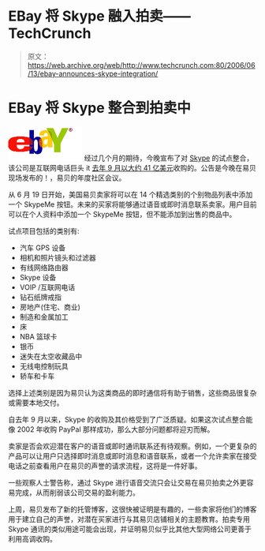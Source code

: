 # EBay 将 Skype 融入拍卖——TechCrunch

> 原文：<https://web.archive.org/web/http://www.techcrunch.com:80/2006/06/13/ebay-announces-skype-integration/>

# EBay 将 Skype 整合到拍卖中

[![](img/22d9756f7d777d36b4465caebc169272.png)](https://web.archive.org/web/20220627091736/http://ebay.com/) 经过几个月的期待，今晚宣布了对 [Skype](https://web.archive.org/web/20220627091736/http://skype.com/) 的试点整合，该公司是互联网电话巨头 it [去年 9 月以大约 41 亿美元](https://web.archive.org/web/20220627091736/http://www.beta.techcrunch.com/2005/09/12/skype-sells-to-ebay-for-41-billion/)收购的。公告是今晚在易贝现场发布的！，易贝的年度社区会议。

从 6 月 19 日开始，美国易贝卖家将可以在 14 个精选类别的个别物品列表中添加一个 SkypeMe 按钮。未来的买家将能够通过语音或即时消息联系卖家。用户目前可以在个人资料中添加一个 SkypeMe 按钮，但不能添加到出售的商品中。

试点项目包括的类别有:

*   汽车 GPS 设备
*   相机和照片镜头和过滤器
*   有线网络路由器
*   Skype 设备
*   VOIP /互联网电话
*   钻石纸牌戒指
*   房地产(住宅、商业)
*   制造和金属加工
*   床
*   NBA 篮球卡
*   银币
*   迷失在太空收藏品中
*   无线电控制玩具
*   轿车和卡车

选择上述类别是因为易贝认为这类商品的即时通信将有助于销售，这些商品很复杂或需要本地交付。

自去年 9 月以来，Skype 的收购及其价格受到了广泛质疑。如果这次试点整合能像 2002 年收购 PayPal 那样成功，那么大部分问题都将迎刃而解。

卖家是否会欢迎潜在客户的语音或即时通讯联系还有待观察。例如，一个更复杂的产品可以让用户只选择即时消息或即时消息和语音联系，或者一个允许卖家在接受电话之前查看用户在易贝的声誉的请求流程，这将是一件好事。

一些观察人士警告称，通过 Skype 进行语音交流只会让交易在易贝拍卖之外更容易完成，从而削弱该公司交易的盈利能力。

上周，易贝发布了新的托管博客，这很快被证明是有趣的，一些卖家将他们的博客用于建立自己的声誉，对潜在买家进行与其易贝店铺相关的主题教育。拍卖专用 Skype 通讯的类似用途可能会出现，并证明易贝似乎比其他大型网络公司更善于利用高调收购。